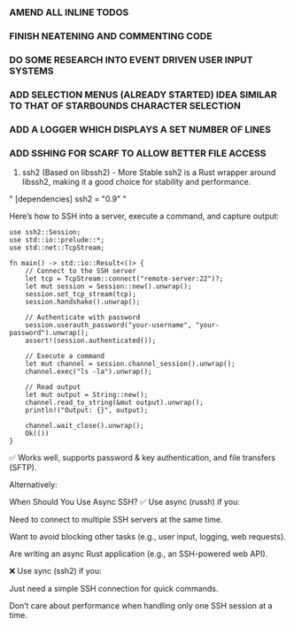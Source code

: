 ### AMEND ALL INLINE TODOS

### FINISH NEATENING AND COMMENTING CODE

### DO SOME RESEARCH INTO EVENT DRIVEN USER INPUT SYSTEMS

### ADD SELECTION MENUS (ALREADY STARTED) IDEA SIMILAR TO THAT OF STARBOUNDS CHARACTER SELECTION
### ADD A LOGGER WHICH DISPLAYS A SET NUMBER OF LINES

### ADD SSHING FOR SCARF TO ALLOW BETTER FILE ACCESS

1. ssh2 (Based on libssh2) - More Stable
ssh2 is a Rust wrapper around libssh2, making it a good choice for stability and performance.

"
[dependencies]
ssh2 = "0.9"
"

Here’s how to SSH into a server, execute a command, and capture output:


```
use ssh2::Session;
use std::io::prelude::*;
use std::net::TcpStream;

fn main() -> std::io::Result<()> {
    // Connect to the SSH server
    let tcp = TcpStream::connect("remote-server:22")?;
    let mut session = Session::new().unwrap();
    session.set_tcp_stream(tcp);
    session.handshake().unwrap();

    // Authenticate with password
    session.userauth_password("your-username", "your-password").unwrap();
    assert!(session.authenticated());

    // Execute a command
    let mut channel = session.channel_session().unwrap();
    channel.exec("ls -la").unwrap();

    // Read output
    let mut output = String::new();
    channel.read_to_string(&mut output).unwrap();
    println!("Output: {}", output);

    channel.wait_close().unwrap();
    Ok(())
}
```
✅ Works well, supports password & key authentication, and file transfers (SFTP).


Alternatively:


When Should You Use Async SSH?
✅ Use async (russh) if you:

Need to connect to multiple SSH servers at the same time.

Want to avoid blocking other tasks (e.g., user input, logging, web requests).

Are writing an async Rust application (e.g., an SSH-powered web API).

❌ Use sync (ssh2) if you:

Just need a simple SSH connection for quick commands.

Don’t care about performance when handling only one SSH session at a time.
